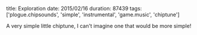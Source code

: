 title: Exploration
date: 2015/02/16
duration: 87439
tags: ['plogue.chipsounds', 'simple', 'instrumental', 'game.music', 'chiptune']

A very simple little chiptune, I can't imagine one that would be more simple!
